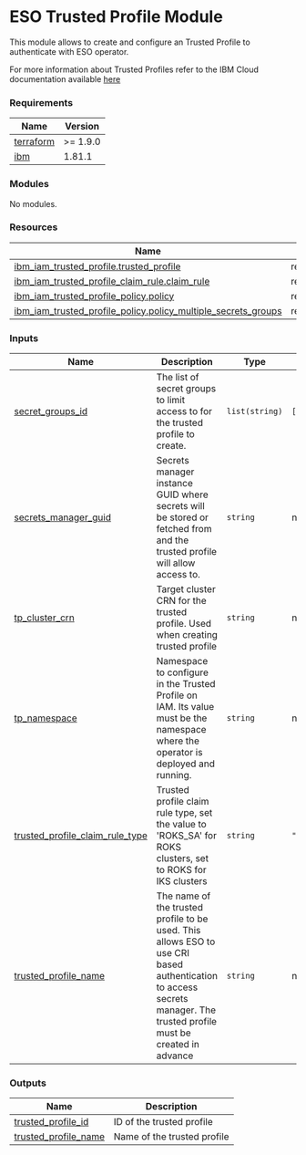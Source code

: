 # ESO Trusted Profile Module

This module allows to create and configure an Trusted Profile to authenticate with ESO operator.

For more information about Trusted Profiles refer to the IBM Cloud documentation available [here](https://cloud.ibm.com/docs/account?topic=account-create-trusted-profile&interface=ui)

<!-- BEGINNING OF PRE-COMMIT-TERRAFORM DOCS HOOK -->
### Requirements

| Name | Version |
|------|---------|
| <a name="requirement_terraform"></a> [terraform](#requirement\_terraform) | >= 1.9.0 |
| <a name="requirement_ibm"></a> [ibm](#requirement\_ibm) | 1.81.1 |

### Modules

No modules.

### Resources

| Name | Type |
|------|------|
| [ibm_iam_trusted_profile.trusted_profile](https://registry.terraform.io/providers/IBM-Cloud/ibm/1.81.1/docs/resources/iam_trusted_profile) | resource |
| [ibm_iam_trusted_profile_claim_rule.claim_rule](https://registry.terraform.io/providers/IBM-Cloud/ibm/1.81.1/docs/resources/iam_trusted_profile_claim_rule) | resource |
| [ibm_iam_trusted_profile_policy.policy](https://registry.terraform.io/providers/IBM-Cloud/ibm/1.81.1/docs/resources/iam_trusted_profile_policy) | resource |
| [ibm_iam_trusted_profile_policy.policy_multiple_secrets_groups](https://registry.terraform.io/providers/IBM-Cloud/ibm/1.81.1/docs/resources/iam_trusted_profile_policy) | resource |

### Inputs

| Name | Description | Type | Default | Required |
|------|-------------|------|---------|:--------:|
| <a name="input_secret_groups_id"></a> [secret\_groups\_id](#input\_secret\_groups\_id) | The list of secret groups to limit access to for the trusted profile to create. | `list(string)` | `[]` | no |
| <a name="input_secrets_manager_guid"></a> [secrets\_manager\_guid](#input\_secrets\_manager\_guid) | Secrets manager instance GUID where secrets will be stored or fetched from and the trusted profile will allow access to. | `string` | n/a | yes |
| <a name="input_tp_cluster_crn"></a> [tp\_cluster\_crn](#input\_tp\_cluster\_crn) | Target cluster CRN for the trusted profile. Used when creating trusted profile | `string` | n/a | yes |
| <a name="input_tp_namespace"></a> [tp\_namespace](#input\_tp\_namespace) | Namespace to configure in the Trusted Profile on IAM. Its value must be the namespace where the operator is deployed and running. | `string` | n/a | yes |
| <a name="input_trusted_profile_claim_rule_type"></a> [trusted\_profile\_claim\_rule\_type](#input\_trusted\_profile\_claim\_rule\_type) | Trusted profile claim rule type, set the value to 'ROKS\_SA' for ROKS clusters, set to ROKS for IKS clusters | `string` | `"ROKS_SA"` | no |
| <a name="input_trusted_profile_name"></a> [trusted\_profile\_name](#input\_trusted\_profile\_name) | The name of the trusted profile to be used. This allows ESO to use CRI based authentication to access secrets manager. The trusted profile must be created in advance | `string` | n/a | yes |

### Outputs

| Name | Description |
|------|-------------|
| <a name="output_trusted_profile_id"></a> [trusted\_profile\_id](#output\_trusted\_profile\_id) | ID of the trusted profile |
| <a name="output_trusted_profile_name"></a> [trusted\_profile\_name](#output\_trusted\_profile\_name) | Name of the trusted profile |
<!-- END OF PRE-COMMIT-TERRAFORM DOCS HOOK -->
